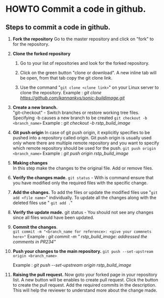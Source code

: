 # HOWTO Commit a code in github. 

## Steps to commit a code in github.

1. **Fork the repository** 
  Go to the master repository and click on "fork" to for the repository.

  

2. **Clone the forked repository**

   1. Go to your list of repositories and look for the forked repository. 

   2. Click on the green button "clone or download". A new inline tab will be open, from that tab copy the git clone link. 

   3. Use the command "`git clone <clone link>`" on your Linux server to clone the repository. 
     Example : *git clone https://github.com/kannankvs/sonic-buildimage.git*

     

3. **Create a new branch.**   
   "git-checkout" - Switch branches or restore working tree files. Specifying -b causes a new branch to be created 
   `git checkout -b <branch_name>`
   Example : *git checkout -b rstp_build_image*

   

4. **Git push origin** 
    In case of git push origin, it explicitly specifies to be pushed into a repository called origin. Git push origin is usually used only where there are multiple remote repository and you want to specify which remote repository should be used for the push.
     `git push origin <branch_name>`
    Example : *git push origin rstp_build_image*	

    

5. **Making changes**	
   In this step make the changes to the original file. Add or remove files. 

   

6. **Verify the changes made.** 
   `git status`  - With is command ensure that you have modified only the required files with the specific change. 

   

7. **Add the changes.**
   To add the files or update the modified files use "`git add <file name>`" individually. 
   To update all the changes along with the deleted files use " `git add .`"

   

8. **Verify the update made.** 
   git status  - You should not see any changes since all files would have been updated. 

   

9. **Commit the changes**.   
   `git commit -m "<branch_name for reference>: <give your commnets here>"` 
   Example :  *git commit -m " rstp_build_image: addressed the comments in PR234"*

   

 10. **Push your changes to the main repository.**
    `git push --set-upstream origin <branch_name>`

     Example : *git push --set-upstream origin rstp_build_image*

    

 11. **Raising the pull request.** 
     Now goto your forked page in your repository list. A new button will be enables to create pull request. Click the button to create the pull request. Add the required commits in the description. This will help the reviewer to understand more about the change made. 